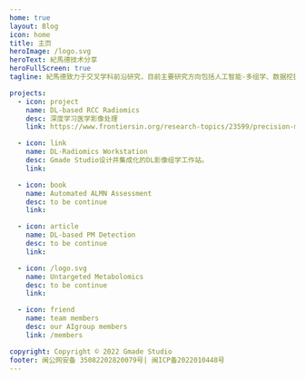 ```yaml
---
home: true
layout: Blog
icon: home
title: 主页
heroImage: /logo.svg
heroText: 紀馬德技术分享
heroFullScreen: true
tagline: 紀馬德致力于交叉学科前沿研究，目前主要研究方向包括人工智能-多组学、数据挖掘等。

projects:
  - icon: project
    name: DL-based RCC Radiomics
    desc: 深度学习医学影像处理
    link: https://www.frontiersin.org/research-topics/23599/precision-medicine-and-translational-research-in-urological-oncology

  - icon: link
    name: DL-Radiomics Workstation
    desc: Gmade Studio设计并集成化的DL影像组学工作站。
    link: 

  - icon: book
    name: Automated ALMN Assessment
    desc: to be continue
    link: 

  - icon: article
    name: DL-based PM Detection
    desc: to be continue
    link: 

  - icon: /logo.svg
    name: Untargeted Metabolomics
    desc: to be continue
    link: 

  - icon: friend
    name: team members
    desc: our AIgroup members
    link: /members

copyright: Copyright © 2022 Gmade Studio
footer: 闽公网安备 35082202820079号| 闽ICP备2022010448号 
---
```

